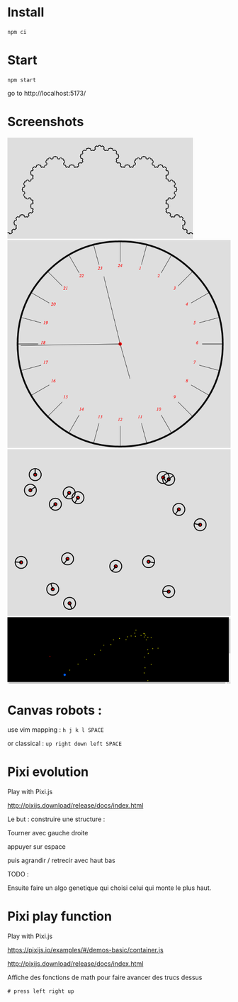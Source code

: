 # Install

```
npm ci
```

# Start

```
npm start
```

go to http://localhost:5173/

# Screenshots

![fractal](screenshots/fractal.png)
![24oclock](screenshots/24oclock.png)
![shooter](screenshots/shooter-demo.png)
![gravity](screenshots/gravity.png)

# Canvas robots :

use vim mapping : `h j k l SPACE`

or classical : `up right down left SPACE`

# Pixi evolution

Play with Pixi.js

http://pixijs.download/release/docs/index.html

Le but : construire une structure :

Tourner avec gauche droite

appuyer sur espace

puis agrandir / retrecir avec haut bas

TODO :

Ensuite faire un algo genetique qui choisi celui qui monte le plus haut.

# Pixi play function

Play with Pixi.js

https://pixijs.io/examples/#/demos-basic/container.js

http://pixijs.download/release/docs/index.html

Affiche des fonctions de math pour faire avancer des trucs dessus

````
# press left right up
````
